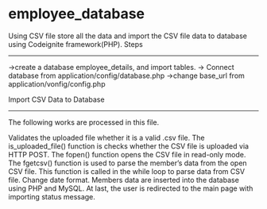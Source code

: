 # employee_database

Using CSV file store all the data and import the CSV file data to database using Codeignite framework(PHP).
Steps
********************************
->create a database employee_details, and import tables.
-> Connect database from application/config/database.php
->change base_url from application/vonfig/config.php

Import CSV Data to Database
***************************

The following works are processed in this file.

Validates the uploaded file whether it is a valid .csv file.
The is_uploaded_file() function is checks whether the CSV file is uploaded via HTTP POST.
The fopen() function opens the CSV file in read-only mode.
The fgetcsv() function is used to parse the member’s data from the open CSV file. This function is called in the while loop to parse data from CSV file.
Change date format.
Members data are inserted into the database using PHP and MySQL.
At last, the user is redirected to the main page with importing status message.
